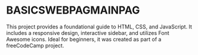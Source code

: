 # BASICSWEBPAGMAINPAG
This project provides a foundational guide to HTML, CSS, and JavaScript. It includes a responsive design, interactive sidebar, and utilizes Font Awesome icons. Ideal for beginners, it was created as part of a freeCodeCamp project.
